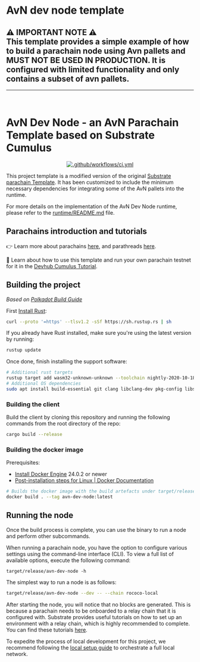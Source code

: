 # AvN dev node template


⚠️ IMPORTANT NOTE ⚠️ <br />
This template provides a simple example of how to build a parachain node using Avn pallets and MUST NOT BE USED IN PRODUCTION. It is configured with limited functionality and only contains a subset of avn pallets.
---
---
<br />

# AvN Dev Node - an AvN Parachain Template based on Substrate Cumulus
<p align="center">
    <a href="https://github.com/Aventus-Network-Services/avn-dev-node/actions/workflows/ci.yml">
        <img src="https://github.com/Aventus-Network-Services/avn-dev-node/actions/workflows/ci.yml/badge.svg?branch=main" alt=".github/workflows/ci.yml"></a>
</p>

This project template is a modified version of the original
[Substrate parachain Template](https://github.com/substrate-developer-hub/substrate-parachain-template). It has been customized to include the minimum necessary dependencies for integrating some of the AvN pallets into the runtime.

For more details on the implementation of the AvN Dev Node runtime, please refer to the [runtime/README.md](runtime/README.md) file.

## Parachains introduction and tutorials
👉 Learn more about parachains [here](https://wiki.polkadot.network/docs/learn-parachains), and
parathreads [here](https://wiki.polkadot.network/docs/learn-parathreads).

🧙 Learn about how to use this template and run your own parachain testnet for it in the
[Devhub Cumulus Tutorial](https://docs.substrate.io/tutorials/v3/cumulus/start-relay/).

## Building the project
*Based on [Polkadot Build Guide](https://github.com/paritytech/polkadot#building)*

First [Install Rust](https://www.rust-lang.org/tools/install):

```bash
curl --proto '=https' --tlsv1.2 -sSf https://sh.rustup.rs | sh
```

If you already have Rust installed, make sure you're using the latest version by running:

```bash
rustup update
```

Once done, finish installing the support software:

```bash
# Additional rust targets
rustup target add wasm32-unknown-unknown --toolchain nightly-2020-10-18
# Additional OS dependencies
sudo apt install build-essential git clang libclang-dev pkg-config libssl-dev
```

### Building the client

Build the client by cloning this repository and running the following commands from the root
directory of the repo:

```bash
cargo build --release
```

### Building the docker image

Prerequisites:
 - [Install Docker Engine](https://docs.docker.com/engine/install/) 24.0.2 or newer
 - [Post-installation steps for Linux | Docker Documentation](https://docs.docker.com/engine/install/linux-postinstall/)

```sh
# Builds the docker image with the build artefacts under target/release
docker build . --tag avn-dev-node:latest
```

## Running the node
Once the build process is complete, you can use the binary to run a node and perform other subcommands.

When running a parachain node, you have the option to configure various settings using the command-line interface (CLI). To view a full list of available options, execute the following command:
```
target/release/avn-dev-node -h
```

The simplest way to run a node is as follows:
```bash
target/release/avn-dev-node --dev -- --chain rococo-local
```
After starting the node, you will notice that no blocks are generated. This is because a parachain needs to be onboarded to a relay chain that it is configured with. Substrate provides useful tutorials on how to set up an environment with a relay chain, which is highly recommended to complete. You can find these tutorials [here](https://docs.substrate.io/tutorials/build-a-parachain/).

To expedite the process of local development for this project, we recommend following the [local setup guide](parachain-launch/README.md) to orchestrate a full local network.
